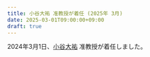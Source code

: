 ```yaml
---
title: 小谷大祐 准教授が着任 (2025年 3月)
date: 2025-03-01T09:00:00+09:00
draft: true
---
```

2024年3月1日、[小谷大祐](https://kota.ninja/) 准教授が着任しました。
